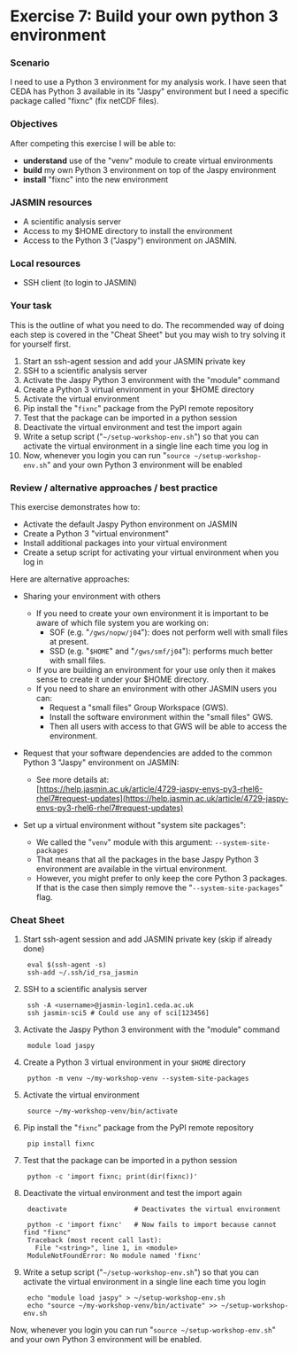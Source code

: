 # Exercise 7: Build your own python 3 environment

### Scenario

I need to use a Python 3 environment for my analysis work. I have seen that CEDA has Python 3 available in its "Jaspy" environment but I need a specific package called "fixnc" (fix netCDF files).

### Objectives

After competing this exercise I will be able to:
* **understand** use of the "venv" module to create virtual environments
* **build** my own Python 3 environment on top of the Jaspy environment
* **install** "fixnc" into the new environment
    
### JASMIN resources

* A scientific analysis server
* Access to my $HOME directory to install the environment
* Access to the Python 3 ("Jaspy") environment on JASMIN.

### Local resources

* SSH client (to login to JASMIN)

### Your task

This is the outline of what you need to do. The recommended way of doing each step is covered in the "Cheat Sheet" but you may wish to try solving it for yourself first.

1. Start an ssh-agent session and add your JASMIN private key
1. SSH to a scientific analysis server
1. Activate the Jaspy Python 3 environment with the "module" command
1. Create a Python 3 virtual environment in your $HOME directory
1. Activate the virtual environment
1. Pip install the "`fixnc`" package from the PyPI remote repository
1. Test that the package can be imported in a python session
1. Deactivate the virtual environment and test the import again
1. Write a setup script ("`~/setup-workshop-env.sh`") so that you can activate the virtual environment in a single line each time you log in
1. Now, whenever you login you can run "`source ~/setup-workshop-env.sh`" and your own Python 3 environment will be enabled

### Review / alternative approaches / best practice

This exercise demonstrates how to:
* Activate the default Jaspy Python environment on JASMIN
* Create a Python 3 "virtual environment"
* Install additional packages into your virtual environment
* Create a setup script for activating your virtual environment when you log in

Here are alternative approaches:

* Sharing your environment with others
    * If you need to create your own environment it is important to be aware of which file system you are working on:
        * SOF (e.g. "`/gws/nopw/j04`"): does not perform well with small files at present.
        * SSD (e.g. "`$HOME`" and "`/gws/smf/j04`"): performs much better with small files.
    * If you are building an environment for your use only then it makes sense to create it under your $HOME directory.
    * If you need to share an environment with other JASMIN users you can:
        * Request a "small files" Group Workspace (GWS).
        * Install the software environment within the "small files" GWS.
        * Then all users with access to that GWS will be able to access the environment.

* Request that your software dependencies are added to the common Python 3 "Jaspy" environment on JASMIN:
    * See more details at: <br/>
        [https://help.jasmin.ac.uk/article/4729-jaspy-envs-py3-rhel6-rhel7#request-updates](https://help.jasmin.ac.uk/article/4729-jaspy-envs-py3-rhel6-rhel7#request-updates)

* Set up a virtual environment without "system site packages":
    * We called the "`venv`" module with this argument: `--system-site-packages`
    * That means that all the packages in the base Jaspy Python 3 environment are available in the virtual environment.
    * However, you might prefer to only keep the core Python 3 packages. If that is the case then simply remove the "`--system-site-packages`" flag.

### Cheat Sheet

1. Start ssh-agent session and add JASMIN private key (skip if already done)

        eval $(ssh-agent -s)
        ssh-add ~/.ssh/id_rsa_jasmin

1. SSH to a scientific analysis server

        ssh -A <username>@jasmin-login1.ceda.ac.uk
        ssh jasmin-sci5 # Could use any of sci[123456]

1. Activate the Jaspy Python 3 environment with the "module" command

        module load jaspy

1. Create a Python 3 virtual environment in your `$HOME` directory

        python -m venv ~/my-workshop-venv --system-site-packages

1. Activate the virtual environment

        source ~/my-workshop-venv/bin/activate

1. Pip install the "`fixnc`" package from the PyPI remote repository

        pip install fixnc

1. Test that the package can be imported in a python session

        python -c 'import fixnc; print(dir(fixnc))'

1. Deactivate the virtual environment and test the import again

        deactivate                 # Deactivates the virtual environment

        python -c 'import fixnc'   # Now fails to import because cannot find "fixnc"
        Traceback (most recent call last):
          File "<string>", line 1, in <module>
        ModuleNotFoundError: No module named 'fixnc'

1. Write a setup script ("`~/setup-workshop-env.sh`") so that you can activate the virtual environment in a single line each time you login

        echo "module load jaspy" > ~/setup-workshop-env.sh
        echo "source ~/my-workshop-venv/bin/activate" >> ~/setup-workshop-env.sh

Now, whenever you login you can run "`source ~/setup-workshop-env.sh`" and your own Python 3 environment will be enabled.